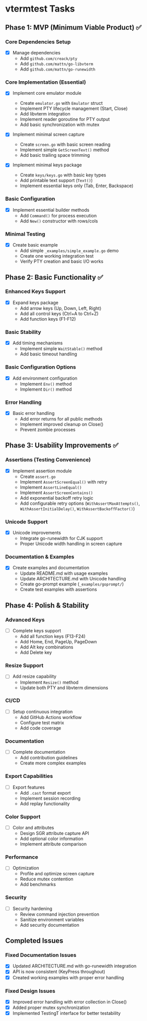 # vtermtest Tasks

## Phase 1: MVP (Minimum Viable Product) ✅

### Core Dependencies Setup
- [x] Manage dependencies
    - Add `github.com/creack/pty`
    - Add `github.com/mattn/go-libvterm`
    - Add `github.com/mattn/go-runewidth`

### Core Implementation (Essential)
- [x] Implement core emulator module
    - Create `emulator.go` with `Emulator` struct
    - Implement PTY lifecycle management (Start, Close)
    - Add libvterm integration
    - Implement reader goroutine for PTY output
    - Add basic synchronization with mutex

- [x] Implement minimal screen capture
    - Create `screen.go` with basic screen reading
    - Implement simple `GetScreenText()` method
    - Add basic trailing space trimming

- [x] Implement minimal keys package
    - Create `keys/keys.go` with basic key types
    - Add printable text support (`Text()`)
    - Implement essential keys only (Tab, Enter, Backspace)

### Basic Configuration
- [x] Implement essential builder methods
    - Add `Command()` for process execution
    - Add `New()` constructor with rows/cols

### Minimal Testing
- [x] Create basic example
    - Add simple `_examples/simple_example.go` demo
    - Create one working integration test
    - Verify PTY creation and basic I/O works

## Phase 2: Basic Functionality ✅

### Enhanced Keys Support
- [x] Expand keys package
    - Add arrow keys (Up, Down, Left, Right)
    - Add all control keys (Ctrl+A to Ctrl+Z)
    - Add function keys (F1-F12)

### Basic Stability
- [x] Add timing mechanisms
    - Implement simple `WaitStable()` method
    - Add basic timeout handling

### Basic Configuration Options
- [x] Add environment configuration
    - Implement `Env()` method
    - Implement `Dir()` method

### Error Handling
- [x] Basic error handling
    - Add error returns for all public methods
    - Implement improved cleanup on Close()
    - Prevent zombie processes

## Phase 3: Usability Improvements ✅

### Assertions (Testing Convenience)
- [x] Implement assertion module
    - Create `assert.go`
    - Implement `AssertScreenEqual()` with retry
    - Implement `AssertLineEqual()`
    - Implement `AssertScreenContains()`
    - Add exponential backoff retry logic
    - Add configurable retry options (`WithAssertMaxAttempts()`, `WithAssertInitialDelay()`, `WithAssertBackoffFactor()`)

### Unicode Support
- [x] Unicode improvements
    - Integrate go-runewidth for CJK support
    - Proper Unicode width handling in screen capture

### Documentation & Examples
- [x] Create examples and documentation
    - Update README.md with usage examples
    - Update ARCHITECTURE.md with Unicode handling
    - Create go-prompt example (`_examples/goprompt/`)
    - Create test examples with assertions

## Phase 4: Polish & Stability

### Advanced Keys
- [ ] Complete keys support
    - Add all function keys (F13-F24)
    - Add Home, End, PageUp, PageDown
    - Add Alt key combinations
    - Add Delete key

### Resize Support
- [ ] Add resize capability
    - Implement `Resize()` method
    - Update both PTY and libvterm dimensions

### CI/CD
- [ ] Setup continuous integration
    - Add GitHub Actions workflow
    - Configure test matrix
    - Add code coverage

### Documentation
- [ ] Complete documentation
    - Add contribution guidelines
    - Create more complex examples

### Export Capabilities
- [ ] Export features
    - Add `.cast` format export
    - Implement session recording
    - Add replay functionality

### Color Support
- [ ] Color and attributes
    - Design SGR attribute capture API
    - Add optional color information
    - Implement attribute comparison

### Performance
- [ ] Optimization
    - Profile and optimize screen capture
    - Reduce mutex contention
    - Add benchmarks

### Security
- [ ] Security hardening
    - Review command injection prevention
    - Sanitize environment variables
    - Add security documentation

## Completed Issues

### Fixed Documentation Issues
- [x] Updated ARCHITECTURE.md with go-runewidth integration
- [x] API is now consistent (KeyPress throughout)
- [x] Created working examples with proper error handling

### Fixed Design Issues
- [x] Improved error handling with error collection in Close()
- [x] Added proper mutex synchronization
- [x] Implemented TestingT interface for better testability
